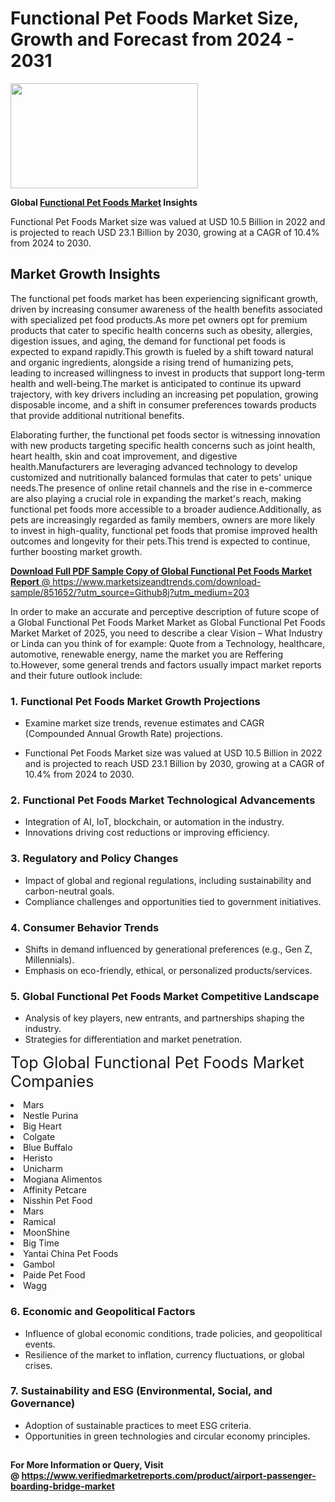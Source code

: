 <H1>Functional Pet Foods Market Size, Growth and Forecast from 2024 - 2031</H1><img class="aligncenter size-medium wp-image-584254" src="https://thirdeyenews.in/wp-content/uploads/2024/09/Global-Market-Research-300x168.jpeg" alt="" width="300" height="168" /><p><strong>Global&nbsp;<a href="https://www.marketsizeandtrends.com/download-sample/851652/?utm_source=Github8j?utm_medium=203">Functional Pet Foods Market</a> Insights</strong></p><p>Functional Pet Foods Market size was valued at USD 10.5 Billion in 2022 and is projected to reach USD 23.1 Billion by 2030, growing at a CAGR of 10.4% from 2024 to 2030.</p><p><h2>Market Growth Insights</h2> <p>The functional pet foods market has been experiencing significant growth, driven by increasing consumer awareness of the health benefits associated with specialized pet food products.As more pet owners opt for premium products that cater to specific health concerns such as obesity, allergies, digestion issues, and aging, the demand for functional pet foods is expected to expand rapidly.This growth is fueled by a shift toward natural and organic ingredients, alongside a rising trend of humanizing pets, leading to increased willingness to invest in products that support long-term health and well-being.The market is anticipated to continue its upward trajectory, with key drivers including an increasing pet population, growing disposable income, and a shift in consumer preferences towards products that provide additional nutritional benefits.</p> <p><a href="download-link-here"></a></p> <p>Elaborating further, the functional pet foods sector is witnessing innovation with new products targeting specific health concerns such as joint health, heart health, skin and coat improvement, and digestive health.Manufacturers are leveraging advanced technology to develop customized and nutritionally balanced formulas that cater to pets' unique needs.The presence of online retail channels and the rise in e-commerce are also playing a crucial role in expanding the market's reach, making functional pet foods more accessible to a broader audience.Additionally, as pets are increasingly regarded as family members, owners are more likely to invest in high-quality, functional pet foods that promise improved health outcomes and longevity for their pets.This trend is expected to continue, further boosting market growth.</p> <p><a href="get-more-link-here"></p><p><span class=""><strong>Download Full PDF Sample Copy of Global Functional Pet Foods Market Report</strong> @ <a href="https://www.marketsizeandtrends.com/download-sample/851652/?utm_source=Github8j?utm_medium=203" target="_blank">https://www.marketsizeandtrends.com/download-sample/851652/?utm_source=Github8j?utm_medium=203</a></span></p><p>In order to make an accurate and perceptive description of future scope of a Global&nbsp;Functional Pet Foods Market Market as Global&nbsp;Functional Pet Foods Market Market of 2025, you need to describe a clear Vision &ndash; What Industry or Linda can you think of for example: Quote from a Technology, healthcare, automotive, renewable energy, name the market you are Reffering to.However, some general trends and factors usually impact market reports and their future outlook include:</p><h3>1.&nbsp;<strong>Functional Pet Foods Market Growth Projections</strong></h3><ul><li>Examine market size trends, revenue estimates and CAGR (Compounded Annual Growth Rate) projections.</li><li><p>Functional Pet Foods Market size was valued at USD 10.5 Billion in 2022 and is projected to reach USD 23.1 Billion by 2030, growing at a CAGR of 10.4% from 2024 to 2030.</p></li></ul><h3>2.&nbsp;<strong>Functional Pet Foods Market Technological Advancements</strong></h3><ul><li>Integration of AI, IoT, blockchain, or automation in the industry.</li><li>Innovations driving cost reductions or improving efficiency.</li></ul><h3>3.&nbsp;<strong>Regulatory and Policy Changes</strong></h3><ul><li>Impact of global and regional regulations, including sustainability and carbon-neutral goals.</li><li>Compliance challenges and opportunities tied to government initiatives.</li></ul><h3>4.&nbsp;<strong>Consumer Behavior Trends</strong></h3><ul><li>Shifts in demand influenced by generational preferences (e.g., Gen Z, Millennials).</li><li>Emphasis on eco-friendly, ethical, or personalized products/services.</li></ul><h3>5.&nbsp;<strong>Global Functional Pet Foods Market Competitive Landscape</strong></h3><ul><li>Analysis of key players, new entrants, and partnerships shaping the industry.</li><li>Strategies for differentiation and market penetration.</li></ul><p data-pm-slice="1 1 []"><span style="color: inherit; font-family: inherit; font-size: 25px;">Top Global Functional Pet Foods Market Companies</span></p><div class="" data-test-id=""><p><li>Mars</li><li> Nestle Purina</li><li> Big Heart</li><li> Colgate</li><li> Blue Buffalo</li><li> Heristo</li><li> Unicharm</li><li> Mogiana Alimentos</li><li> Affinity Petcare</li><li> Nisshin Pet Food</li><li> Mars</li><li> Ramical</li><li> MoonShine</li><li> Big Time</li><li> Yantai China Pet Foods</li><li> Gambol</li><li> Paide Pet Food</li><li> Wagg</li></p></div><h3>6.&nbsp;<strong>Economic and Geopolitical Factors</strong></h3><ul><li>Influence of global economic conditions, trade policies, and geopolitical events.</li><li>Resilience of the market to inflation, currency fluctuations, or global crises.</li></ul><h3>7.&nbsp;<strong>Sustainability and ESG (Environmental, Social, and Governance)</strong></h3><ul><li>Adoption of sustainable practices to meet ESG criteria.</li><li>Opportunities in green technologies and circular economy principles.</li></ul><h2><strong style="font-size: 14px;">For More Information or Query, Visit @&nbsp;</strong><a style="background-color: #ffffff; font-size: 14px;" href="https://www.marketsizeandtrends.com/report/functional-pet-foods-market/" target="_blank">https://www.verifiedmarketreports.com/product/airport-passenger-boarding-bridge-market</a></h2>